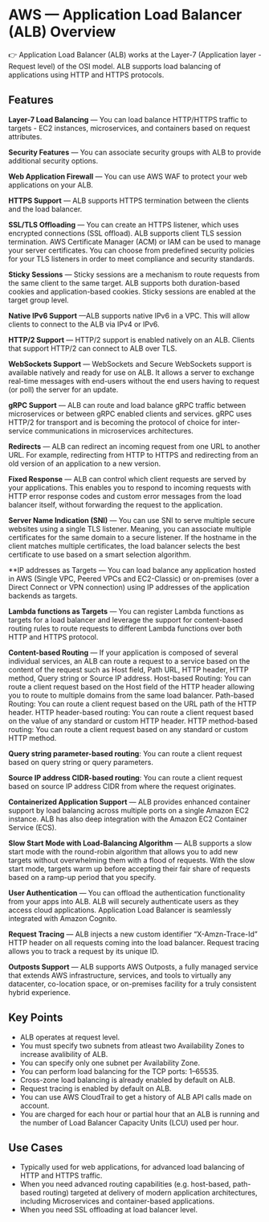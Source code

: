 # AWS — Application Load Balancer (ALB) Overview

👉 Application Load Balancer (ALB) works at the Layer-7 (Application layer - Request level) of the OSI model. ALB supports load balancing of applications using HTTP and HTTPS protocols.

## Features

**Layer-7 Load Balancing** — You can load balance HTTP/HTTPS traffic to targets - EC2 instances, microservices, and containers based on request attributes.

**Security Features** — You can associate security groups with ALB to provide additional security options.

**Web Application Firewall** — You can use AWS WAF to protect your web applications on your ALB.

**HTTPS Support** — ALB supports HTTPS termination between the clients and the load balancer.

**SSL/TLS Offloading** — You can create an HTTPS listener, which uses encrypted connections (SSL offload). ALB supports client TLS session termination. AWS Certificate Manager (ACM) or IAM can be used to manage your server certificates.
You can choose from predefined security policies for your TLS listeners in order to meet compliance and security standards.

**Sticky Sessions** — Sticky sessions are a mechanism to route requests from the same client to the same target. ALB supports both duration-based cookies and application-based cookies. Sticky sessions are enabled at the target group level.

**Native IPv6 Support** —ALB supports native IPv6 in a VPC. This will allow clients to connect to the ALB via IPv4 or IPv6.

**HTTP/2 Support** — HTTP/2 support is enabled natively on an ALB. Clients that support HTTP/2 can connect to ALB over TLS.

**WebSockets Support** — WebSockets and Secure WebSockets support is available natively and ready for use on ALB. It allows a server to exchange real-time messages with end-users without the end users having to request (or poll) the server for an update.

**gRPC Support** — ALB can route and load balance gRPC traffic between microservices or between gRPC enabled clients and services. gRPC uses HTTP/2 for transport and is becoming the protocol of choice for inter-service communications in microservices architectures.

**Redirects** — ALB can redirect an incoming request from one URL to another URL. For example, redirecting from HTTP to HTTPS and redirecting from an old version of an application to a new version.

**Fixed Response** — ALB can control which client requests are served by your applications. This enables you to respond to incoming requests with HTTP error response codes and custom error messages from the load balancer itself, without forwarding the request to the application.

**Server Name Indication (SNI)** — You can use SNI to serve multiple secure websites using a single TLS listener. Meaning, you can associate multiple certificates for the same domain to a secure listener. If the hostname in the client matches multiple certificates, the load balancer selects the best certificate to use based on a smart selection algorithm.

**IP addresses as Targets — You can load balance any application hosted in AWS (Single VPC, Peered VPCs and EC2-Classic) or on-premises (over a Direct Connect or VPN connection) using IP addresses of the application backends as targets.

**Lambda functions as Targets** — You can register Lambda functions as targets for a load balancer and leverage the support for content-based routing rules to route requests to different Lambda functions over both HTTP and HTTPS protocol.

**Content-based Routing** — If your application is composed of several individual services, an ALB can route a request to a service based on the content of the request such as Host field, Path URL, HTTP header, HTTP method, Query string or Source IP address.
Host-based Routing: You can route a client request based on the Host field of the HTTP header allowing you to route to multiple domains from the same load balancer.
Path-based Routing: You can route a client request based on the URL path of the HTTP header.
HTTP header-based routing: You can route a client request based on the value of any standard or custom HTTP header.
HTTP method-based routing: You can route a client request based on any standard or custom HTTP method.

**Query string parameter-based routing**: You can route a client request based on query string or query parameters.

**Source IP address CIDR-based routing**: You can route a client request based on source IP address CIDR from where the request originates.

**Containerized Application Support** — ALB provides enhanced container support by load balancing across multiple ports on a single Amazon EC2 instance. ALB has also deep integration with the Amazon EC2 Container Service (ECS).

**Slow Start Mode with Load-Balancing Algorithm** — ALB supports a slow start mode with the round-robin algorithm that allows you to add new targets without overwhelming them with a flood of requests. With the slow start mode, targets warm up before accepting their fair share of requests based on a ramp-up period that you specify.

**User Authentication** — You can offload the authentication functionality from your apps into ALB. ALB will securely authenticate users as they access cloud applications. Application Load Balancer is seamlessly integrated with Amazon Cognito.

**Request Tracing** — ALB injects a new custom identifier “X-Amzn-Trace-Id” HTTP header on all requests coming into the load balancer. Request tracing allows you to track a request by its unique ID.

**Outposts Support** — ALB supports AWS Outposts, a fully managed service that extends AWS infrastructure, services, and tools to virtually any datacenter, co-location space, or on-premises facility for a truly consistent hybrid experience.

## Key Points

- ALB operates at request level.
- You must specify two subnets from atleast two Availability Zones to increase avalibility of ALB.
- You can specify only one subnet per Availability Zone.
- You can perform load balancing for the TCP ports: 1–65535.
- Cross-zone load balancing is already enabled by default on ALB.
- Request tracing is enabled by default on ALB.
- You can use AWS CloudTrail to get a history of ALB API calls made on account.
- You are charged for each hour or partial hour that an ALB is running and the number of Load Balancer Capacity Units (LCU) used per hour.

## Use Cases

- Typically used for web applications, for advanced load balancing of HTTP and HTTPS traffic.
- When you need advanced routing capabilities (e.g. host-based, path-based routing) targeted at delivery of modern application architectures, including Microservices and container-based applications.
- When you need SSL offloading at load balancer level.

